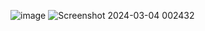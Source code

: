 ![image](https://github.com/HT21092002/BT/assets/157708379/36243e69-6c94-4847-ab12-a8da2ba3e425)
![Screenshot 2024-03-04 002432](https://github.com/HT21092002/BT/assets/157708379/07103c4a-c05b-4a1e-b1c6-4baf4437b0be)
